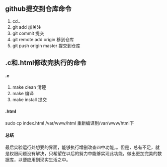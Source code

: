 ## github提交到仓库命令
1. cd..
2. git add 加关注
3. git commit 提交
4. git remote add origin 移到仓库
5. git push origin master 提交到仓库

## .c和.html修改完执行的命令

#### .c
1. make clean 清楚
2. make 编译
3. make install 提交

#### .html
sudo cp index.html /var/www/html 重新编译到/var/www/html下

#### 总结
最后实验运行处想要的界面，能够执行增删改查四中功能，。但是，总有不足，就是权限问题没有解决，只希望在以后的努力中能够实现此功能，做出更加完美的数据库，以便应用到现实生活之中。
